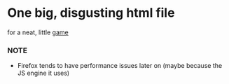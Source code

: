 # One big, disgusting html file

for a neat, little [game](https://morgankruger.github.io/Simi/)

### NOTE
* Firefox tends to have performance issues later on (maybe because the JS engine it uses) 
